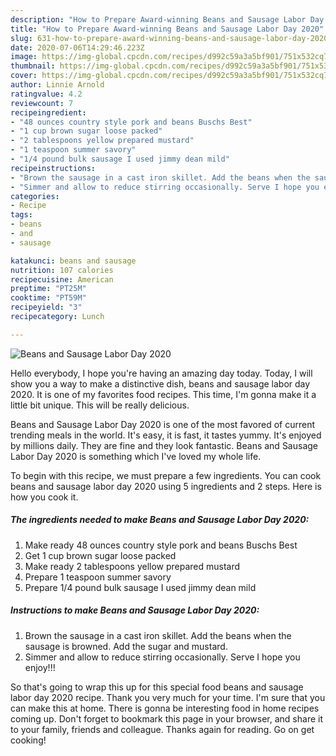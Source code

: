 ```yaml
---
description: "How to Prepare Award-winning Beans and Sausage Labor Day 2020"
title: "How to Prepare Award-winning Beans and Sausage Labor Day 2020"
slug: 631-how-to-prepare-award-winning-beans-and-sausage-labor-day-2020
date: 2020-07-06T14:29:46.223Z
image: https://img-global.cpcdn.com/recipes/d992c59a3a5bf901/751x532cq70/beans-and-sausage-labor-day-2020-recipe-main-photo.jpg
thumbnail: https://img-global.cpcdn.com/recipes/d992c59a3a5bf901/751x532cq70/beans-and-sausage-labor-day-2020-recipe-main-photo.jpg
cover: https://img-global.cpcdn.com/recipes/d992c59a3a5bf901/751x532cq70/beans-and-sausage-labor-day-2020-recipe-main-photo.jpg
author: Linnie Arnold
ratingvalue: 4.2
reviewcount: 7
recipeingredient:
- "48 ounces country style pork and beans Buschs Best"
- "1 cup brown sugar loose packed"
- "2 tablespoons yellow prepared mustard"
- "1 teaspoon summer savory"
- "1/4 pound bulk sausage I used jimmy dean mild"
recipeinstructions:
- "Brown the sausage in a cast iron skillet. Add the beans when the sausage is browned. Add the sugar and mustard."
- "Simmer and allow to reduce stirring occasionally. Serve I hope you enjoy!!!"
categories:
- Recipe
tags:
- beans
- and
- sausage

katakunci: beans and sausage 
nutrition: 107 calories
recipecuisine: American
preptime: "PT25M"
cooktime: "PT59M"
recipeyield: "3"
recipecategory: Lunch

---
```



![Beans and Sausage Labor Day 2020](https://img-global.cpcdn.com/recipes/d992c59a3a5bf901/751x532cq70/beans-and-sausage-labor-day-2020-recipe-main-photo.jpg)

Hello everybody, I hope you're having an amazing day today. Today, I will show you a way to make a distinctive dish, beans and sausage labor day 2020. It is one of my favorites food recipes. This time, I'm gonna make it a little bit unique. This will be really delicious.

Beans and Sausage Labor Day 2020 is one of the most favored of current trending meals in the world. It's easy, it is fast, it tastes yummy. It's enjoyed by millions daily. They are fine and they look fantastic. Beans and Sausage Labor Day 2020 is something which I've loved my whole life.




To begin with this recipe, we must prepare a few ingredients. You can cook beans and sausage labor day 2020 using 5 ingredients and 2 steps. Here is how you cook it.

<!--inarticleads1-->

##### The ingredients needed to make Beans and Sausage Labor Day 2020:

1. Make ready 48 ounces country style pork and beans Buschs Best
1. Get 1 cup brown sugar loose packed
1. Make ready 2 tablespoons yellow prepared mustard
1. Prepare 1 teaspoon summer savory
1. Prepare 1/4 pound bulk sausage I used jimmy dean mild




<!--inarticleads2-->

##### Instructions to make Beans and Sausage Labor Day 2020:

1. Brown the sausage in a cast iron skillet. Add the beans when the sausage is browned. Add the sugar and mustard.
1. Simmer and allow to reduce stirring occasionally. Serve I hope you enjoy!!!




So that's going to wrap this up for this special food beans and sausage labor day 2020 recipe. Thank you very much for your time. I'm sure that you can make this at home. There is gonna be interesting food in home recipes coming up. Don't forget to bookmark this page in your browser, and share it to your family, friends and colleague. Thanks again for reading. Go on get cooking!
